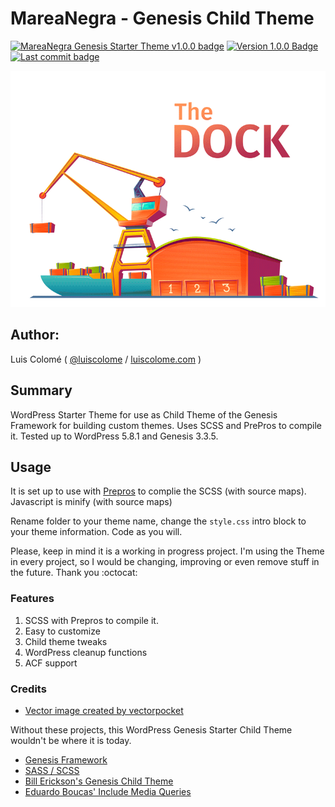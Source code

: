 # MareaNegra - Genesis Child Theme 

[![MareaNegra Genesis Starter Theme v1.0.0 badge][changelog-badge]][changelog]  [![Version 1.0.0 Badge][version-badge]][changelog]  [![Last commit badge][last-commit]][last-commit-link]

![MareaNegra Screenshot](screenshot.png)

## Author:

Luis Colomé ( [@luiscolome](https://twitter.com/luiscolome) / [luiscolome.com](https://luiscolome.com) )

## Summary

WordPress Starter Theme for use as Child Theme of the Genesis Framework for building custom themes. Uses SCSS and PrePros to compile it. Tested up to WordPress 5.8.1 and Genesis 3.3.5.

## Usage

It is set up to use with [Prepros](https://prepros.io/) to complie the SCSS (with source maps). Javascript is minify (with source maps)

Rename folder to your theme name, change the `style.css` intro block to your theme information. Code as you will.

Please, keep in mind it is a working in progress project. I'm using the Theme in every project, so I would be changing, improving or even remove stuff in the future. Thank you :octocat:

### Features

1. SCSS with Prepros to compile it.
2. Easy to customize
4. Child theme tweaks
5. WordPress cleanup functions
6. ACF support

### Credits

* [Vector image created by vectorpocket](https://www.freepik.es/vectorpocket)

Without these projects, this WordPress Genesis Starter Child Theme wouldn't be where it is today.

* [Genesis Framework](http://my.studiopress.com/themes/genesis/)
* [SASS / SCSS](http://sass-lang.com/)
* [Bill Erickson's Genesis Child Theme](https://github.com/billerickson/BE-Genesis-Child)
* [Eduardo Boucas' Include Media Queries](https://eduardoboucas.github.io/include-media/)


[changelog]: ./CHANGELOG.md
[changelog-badge]: https://img.shields.io/badge/Changelog-MareaNegra%20Genesis%20Starter%20Theme%20v1.0.0-orange
[version-badge]: https://img.shields.io/badge/version-1.0.0-informational.svg
[last-commit]: https://img.shields.io/github/last-commit/luiscolome/MareaNegra/develop?color=yellow&logoColor=red
[last-commit-link]: https://github.com/LuisColome/marea-negra/commit/develop
